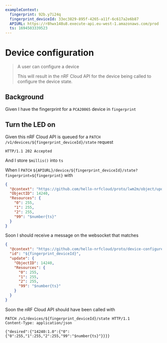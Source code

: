 ```yaml
---
exampleContext:
  fingerprint: 92b.y7i24q
  fingerprint_deviceId: 33ec3829-895f-4265-a11f-6c617a2e6b87
  APIURL: https://r8hwx148u8.execute-api.eu-west-1.amazonaws.com/prod
  ts: 1694503339523
---
```


# Device configuration

> A user can configure a device
>
> This will result in the nRF Cloud API for the device being called to configure
> the device state.

## Background

Given I have the fingerprint for a `PCA20065` device in `fingerprint`

## Turn the LED on

Given this nRF Cloud API is queued for a
`PATCH /v1/devices/${fingerprint_deviceId}/state` request

```
HTTP/1.1 202 Accepted
```

And I store `$millis()` into `ts`

When I `PATCH`
`${APIURL}/device/${fingerprint_deviceId}/state?fingerprint=${fingerprint}` with

```json
{
  "@context": "https://github.com/hello-nrfcloud/proto/lwm2m/object/update",
  "ObjectID": 14240,
  "Resources": {
    "0": 255,
    "1": 255,
    "2": 255,
    "99": "$number{ts}"
  }
}
```

Soon I should receive a message on the websocket that matches

```json
{
  "@context": "https://github.com/hello-nrfcloud/proto/device-configured",
  "id": "${fingerprint_deviceId}",
  "update": {
    "ObjectID": 14240,
    "Resources": {
      "0": 255,
      "1": 255,
      "2": 255,
      "99": "$number{ts}"
    }
  }
}
```

Soon the nRF Cloud API should have been called with

```
PATCH /v1/devices/${fingerprint_deviceId}/state HTTP/1.1
Content-Type: application/json

{"desired":{"14240:1.0":{"0":{"0":255,"1":255,"2":255,"99":"$number{ts}"}}}}
```
